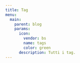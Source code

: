 ```yaml
---
title: Tag
menu:
  main:
    parent: blog
    params:
      icon:
        vendor: bs
        name: tags
        color: green
      description: Tutti i tag.
---
```

